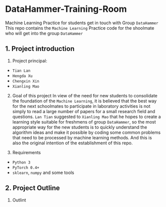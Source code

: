 # DataHammer-Training-Room
Machine Learning Practice for students get in touch with Group `DataHammer`
This repo contains the `Machine Learning` Practice code for the shoolmate who will get into the group `DataHammer`

## 1. Project introduction
1. Project principal:
  * `Tian Lan`
  * `Hengda Xu`
  * `Chengxin Xin`
  * `Xianling Mao`
  
2. Goal of this project
  In view of the need for new students to consolidate the foundation of the `Machine Learning`, it is believed that the best way for the next schoolmates to participate in laboratory activities is not simply to read a large number of papers for a small research field and questions. `Lan Tian` suggested to `Xianling Mao` that he hopes to create a learning style suitable for freshmens of group `DataHammer`, so the most appropriate way for the new students is to quickly understand the algorithm ideas and make it possible by coding some common problems that need to be processed by machine learning methods. And this is also the original intention of the establishment of this repo.
  
3. Requirements
  * `Python 3`
  * `PyTorch 0.4+`
  * `sklearn`, `numpy` and some tools
 
## 2. Project Outline
1. Outlint
